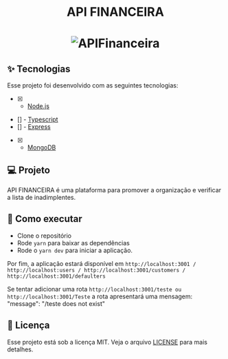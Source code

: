 <h1 align="center">API FINANCEIRA</h1>

<h1 align="center">
    <img alt="APIFinanceira" src="https://github.com/alissonandrade2020/ApiFinanceiro/blob/master/video/videoapresentacao.gif" />
</h1>

## ✨ Tecnologias

Esse projeto foi desenvolvido com as seguintes tecnologias:

- [x] - [Node.js](https://nodejs.org/en/)
- [] - [Typescript](https://www.typescriptlang.org/)
- [] - [Express](https://expressjs.com/pt-br/)
- [x] - [MongoDB](https://www.mongodb.com/pt-br)

## 💻 Projeto

API FINANCEIRA é uma plataforma para promover a organização e verificar a lista de inadimplentes.

## 🚀 Como executar

- Clone o repositório
- Rode `yarn` para baixar as dependências
- Rode o `yarn dev` para iniciar a aplicação.

Por fim, a aplicação estará disponível em `http://localhost:3001 /  http://localhost:users / http://localhost:3001/customers / http://localhost:3001/defaulters`

Se tentar adicionar uma rota `http://localhost:3001/teste ou http://localhost:3001/Teste` a rota apresentará uma mensagem: "message": "/teste does not exist"

## 📄 Licença

Esse projeto está sob a licença MIT. Veja o arquivo [LICENSE](LICENSE.md) para mais detalhes.